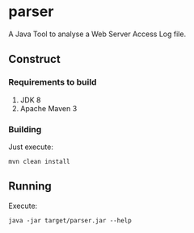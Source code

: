 # parser

A Java Tool to analyse a Web Server Access Log file.


## Construct

### Requirements to build

1. JDK 8
2. Apache Maven 3

### Building

Just execute:

    mvn clean install

## Running

Execute:

    java -jar target/parser.jar --help
